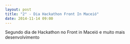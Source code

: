 ```yaml
---
layout: post
title: "2° - Dia Hackathon Front In Maceió"
date: 2014-11-14 09:00
---
```


<p>
    Segundo dia de Hackathon no Front in Maceió e muito mais desenvolvimento
</p>
<p>

</p>